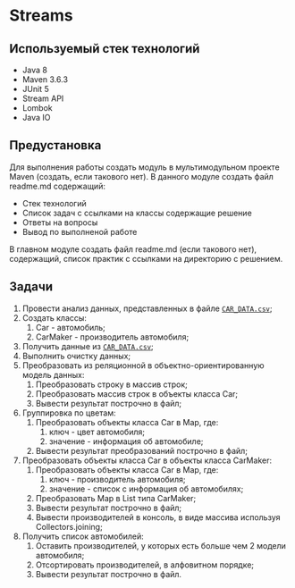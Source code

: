# Streams

## Используемый стек технологий

- Java 8
- Maven 3.6.3
- JUnit 5
- Stream API
- Lombok
- Java IO

## Предустановка

Для выполнения работы создать модуль в мультимодульном проекте Maven (создать, если такового нет).
В данного модуле создать файл readme.md содержащий:

- Стек технологий
- Список задач с ссылками на классы содержащие решение
- Ответы на вопросы
- Вывод по выполненой работе

В главном модуле создать файл readme.md (если такового нет), содержащий,
список практик с ссылками на директорию с решением.

## Задачи

1. Провести анализ данных, представленных в файле [`CAR_DATA.csv`][1];
2. Создать классы:
    1. Car - автомобиль;
    2. CarMaker - производитель автомобиля;
3. Получить данные из [`CAR_DATA.csv`][1];
4. Выполнить очистку данных;
5. Преобразовать из реляционной в объектно-ориентированную модель данных:
    1. Преобразовать строку в массив строк;
    2. Преобразовать массив строк в объекты класса Car;
    3. Вывести результат построчно в файл;
6. Группировка по цветам:
    1. Преобразовать объекты класса Car в Map, где:
        1. ключ - цвет автомобиля;
        2. значение - информация об автомобиле;
    2. Вывести результат преобразований построчно в файл;
7. Преобразовать объекты класса Car в объекты класса CarMaker:
    1. Преобразовать объекты класса Car в Map, где:
        1. ключ - производитель автомобиля;
        2. значение - список с информация об автомобилях;
    2. Преобразовать Map в List типа CarMaker;
    3. Вывести результат построчно в файл;
    4. Вывести производителей в консоль, в виде массива используя Collectors.joining;
8. Получить список автомобилей:
    1. Оставить производителей, у которых есть больше чем 2 модели автомобиля;
    2. Отсортировать производителей, в алфовитном порядке;
    3. Вывести результат построчно в файл.

[1]: ./data/CAR_DATA.csv
